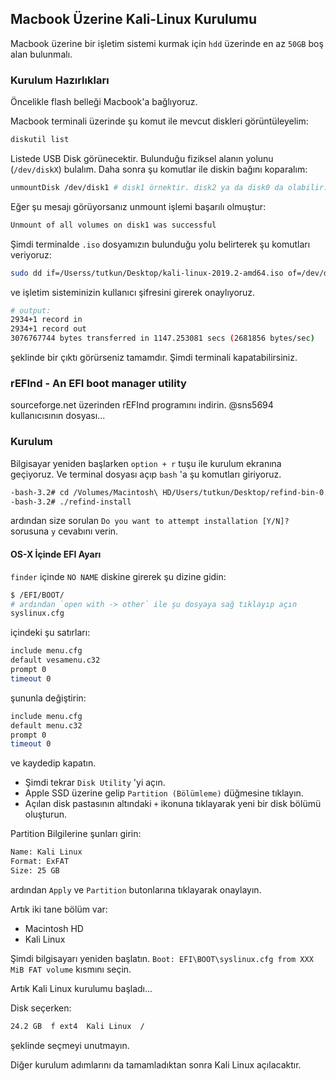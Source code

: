 ## Macbook Üzerine Kali-Linux Kurulumu

Macbook üzerine bir işletim sistemi kurmak için `hdd` üzerinde en az `50GB` boş alan bulunmalı.

### Kurulum Hazırlıkları

Öncelikle flash belleği Macbook'a bağlıyoruz.

Macbook terminali üzerinde şu komut ile mevcut diskleri görüntüleyelim:
```sh
diskutil list
```

Listede USB Disk görünecektir. Bulunduğu fiziksel alanın yolunu (`/dev/diskX`) bulalım.
Daha sonra şu komutlar ile diskin bağını koparalım:
```sh
unmountDisk /dev/disk1 # disk1 örnektir. disk2 ya da disk0 da olabilir...
```

Eğer şu mesajı görüyorsanız unmount işlemi başarılı olmuştur:
```sh
Unmount of all volumes on disk1 was successful
```

Şimdi terminalde `.iso` dosyamızın bulunduğu yolu belirterek şu komutları veriyoruz:
```sh
sudo dd if=/Userss/tutkun/Desktop/kali-linux-2019.2-amd64.iso of=/dev/disk1 bs=1m
```
ve işletim sisteminizin kullanıcı şifresini girerek onaylıyoruz.

```sh
# output:
2934+1 record in
2934+1 record out
3076767744 bytes transferred in 1147.253081 secs (2681856 bytes/sec)
```
şeklinde bir çıktı görürseniz tamamdır. Şimdi terminali kapatabilirsiniz.

### rEFInd - An EFI boot manager utility

sourceforge.net üzerinden rEFInd programını indirin. @sns5694 kullanıcısının dosyası...

### Kurulum

Bilgisayar yeniden başlarken `option + r` tuşu ile kurulum ekranına geçiyoruz. Ve terminal dosyası açıp `bash` 'a şu komutları giriyoruz.

```sh
-bash-3.2# cd /Volumes/Macintosh\ HD/Users/tutkun/Desktop/refind-bin-0.10.5/
-bash-3.2# ./refind-install
```
ardından size sorulan `Do you want to attempt installation [Y/N]?` sorusuna `y` cevabını verin.

#### OS-X İçinde EFI Ayarı

`finder` içinde `NO NAME` diskine girerek şu dizine gidin:
```sh
$ /EFI/BOOT/
# ardından `open with -> other` ile şu dosyaya sağ tıklayıp açın
syslinux.cfg
```

içindeki şu satırları:
```sh
include menu.cfg
default vesamenu.c32
prompt 0
timeout 0
```

şununla değiştirin:
```sh
include menu.cfg
default menu.c32
prompt 0
timeout 0
```
ve kaydedip kapatın.

- Şimdi tekrar `Disk Utility` 'yi açın.
- Apple SSD üzerine gelip `Partition (Bölümleme)` düğmesine tıklayın.
- Açılan disk pastasının altındaki `+` ikonuna tıklayarak yeni bir disk bölümü oluşturun.

Partition Bilgilerine şunları girin:
```sh
Name: Kali Linux
Format: ExFAT
Size: 25 GB
```
ardından `Apply` ve `Partition` butonlarına tıklayarak onaylayın.

Artık iki tane bölüm var:
- Macintosh HD
- Kali Linux

Şimdi bilgisayarı yeniden başlatın.
`Boot: EFI\BOOT\syslinux.cfg from XXX MiB FAT volume` kısmını seçin.

Artık Kali Linux kurulumu başladı...

Disk seçerken:
```sh
24.2 GB  f ext4  Kali Linux  /
```
şeklinde seçmeyi unutmayın.

Diğer kurulum adımlarını da tamamladıktan sonra Kali Linux açılacaktır.







